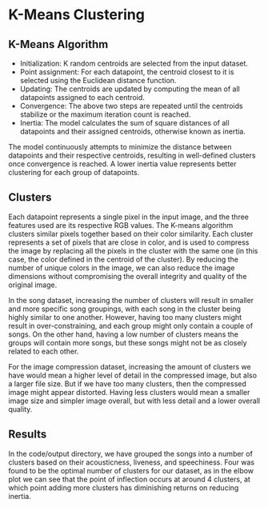 # K-Means Clustering

## K-Means Algorithm
- Initialization: K random centroids are selected from the input dataset.
- Point assignment: For each datapoint, the centroid closest to it is selected using the Euclidean distance function.
- Updating: The centroids are updated by computing the mean of all datapoints assigned to each centroid.
- Convergence: The above two steps are repeated until the centroids stabilize or the maximum iteration count is reached. 
- Inertia: The model calculates the sum of square distances of all datapoints and their assigned centroids, otherwise known as inertia.

The model continuously attempts to minimize the distance between datapoints and their respective centroids, 
resulting in well-defined clusters once convergence is reached. A lower inertia value represents better
clustering for each group of datapoints. 

## Clusters
Each datapoint represents a single pixel in the input image, and the three features used are its respective RGB values. The K-means algorithm clusters similar pixels together based on their color similarity. Each cluster represents a set of pixels that are close in color, and is used to compress the image by replacing all the pixels in the cluster with the same one (in this case, the color defined in the centroid of the cluster). By reducing the number of unique colors in the image, we can also reduce the image dimensions without compromising the overall integrity and quality of the original image. 

In the song dataset, increasing the number of clusters will result in smaller and more specific song groupings, with each song in the cluster being highly similar to one another. However, having too many clusters might result in over-constraining, and each group might only contain a couple of songs. On the other hand, having a low number of clusters means the groups will contain more songs, but these songs might not be as closely related to each other. 
	
For the image compression dataset, increasing the amount of clusters we have would mean a higher level of detail in the compressed image, but also a larger file size. But if we have too many clusters, then the compressed image might appear distorted. Having less clusters would mean a smaller image size and simpler image overall, but with less detail and a lower overall quality. 

## Results
In the code/output directory, we have grouped the songs into a number of clusters based on their acousticness, liveness, and speechiness. Four was found to be the optimal number of clusters for our dataset, as in the elbow plot we can see that the point of inflection occurs at around 4 clusters, at which point adding more clusters has diminishing returns on reducing inertia. 

